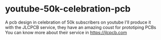 # youtube-50k-celebration-pcb
 A pcb design in celebration of 50k subscribers on youtube
I'll produce it with the JLCPCB service, they have an amazing coust for prototiping PCBs
You can know more about their service in https://jlcpcb.com
